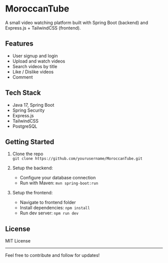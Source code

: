 # MoroccanTube

A small video watching platform built with Spring Boot (backend) and Express.js + TailwindCSS (frontend).

## Features

- User signup and login
- Upload and watch videos
- Search videos by title
- Like / Dislike videos
- Comment

## Tech Stack

- Java 17, Spring Boot
- Spring Security
- Express.js
- TailwindCSS
- PostgreSQL

## Getting Started

1. Clone the repo  
   `git clone https://github.com/yourusername/MoroccanTube.git`

2. Setup the backend:  
   - Configure your database connection  
   - Run with Maven: `mvn spring-boot:run`

3. Setup the frontend:  
   - Navigate to frontend folder  
   - Install dependencies: `npm install`  
   - Run dev server: `npm run dev`

## License

MIT License

---

Feel free to contribute and follow for updates!
